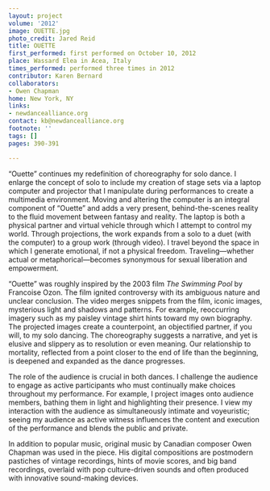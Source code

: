 ```yaml
---
layout: project
volume: '2012'
image: OUETTE.jpg
photo_credit: Jared Reid
title: OUETTE
first_performed: first performed on October 10, 2012
place: Wassard Elea in Acea, Italy
times_performed: performed three times in 2012
contributor: Karen Bernard
collaborators:
- Owen Chapman
home: New York, NY
links:
- newdancealliance.org
contact: kb@newdancealliance.org
footnote: ''
tags: []
pages: 390-391

---
```


“Ouette” continues my redefinition of choreography for solo dance. I enlarge the concept of solo to include my creation of stage sets via a laptop computer and projector that I manipulate during performances to create a multimedia environment. Moving and altering the computer is an integral component of “Ouette” and adds a very present, behind-the-scenes reality to the fluid movement between fantasy and reality. The laptop is both a physical partner and virtual vehicle through which I attempt to control my world. Through projections, the work expands from a solo to a duet (with the computer) to a group work (through video). I travel beyond the space in which I generate emotional, if not a physical freedom. Traveling—whether actual or metaphorical—becomes synonymous for sexual liberation and empowerment.

“Ouette” was roughly inspired by the 2003 film _The Swimming Pool_ by Francoise Ozon. The film ignited controversy with its ambiguous nature and unclear conclusion. The video merges snippets from the film, iconic images, mysterious light and shadows and patterns. For example, reoccurring imagery such as my paisley vintage shirt hints toward my own biography. The projected images create a counterpoint, an objectified partner, if you will, to my solo dancing. The choreography suggests a narrative, and yet is elusive and slippery as to resolution or even meaning. Our relationship to mortality, reflected from a point closer to the end of life than the beginning, is deepened and expanded as the dance progresses.

The role of the audience is crucial in both dances. I challenge the audience to engage as active participants who must continually make choices throughout my performance. For example, I project images onto audience members, bathing them in light and highlighting their presence. I view my interaction with the audience as simultaneously intimate and voyeuristic; seeing my audience as active witness influences the content and execution of the performance and blends the public and private.

In addition to popular music, original music by Canadian composer Owen Chapman was used in the piece. His digital compositions are postmodern pastiches of vintage recordings, hints of movie scores, and big band recordings, overlaid with pop culture-driven sounds and often produced with innovative sound-making devices.
